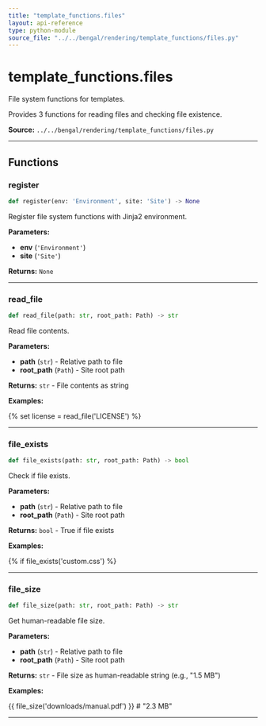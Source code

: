 ```yaml
---
title: "template_functions.files"
layout: api-reference
type: python-module
source_file: "../../bengal/rendering/template_functions/files.py"
---
```


# template_functions.files

File system functions for templates.

Provides 3 functions for reading files and checking file existence.

**Source:** `../../bengal/rendering/template_functions/files.py`

---


## Functions

### register

```python
def register(env: 'Environment', site: 'Site') -> None
```

Register file system functions with Jinja2 environment.

**Parameters:**

- **env** (`'Environment'`)
- **site** (`'Site'`)

**Returns:** `None`





---
### read_file

```python
def read_file(path: str, root_path: Path) -> str
```

Read file contents.

**Parameters:**

- **path** (`str`) - Relative path to file
- **root_path** (`Path`) - Site root path

**Returns:** `str` - File contents as string


**Examples:**

{% set license = read_file('LICENSE') %}




---
### file_exists

```python
def file_exists(path: str, root_path: Path) -> bool
```

Check if file exists.

**Parameters:**

- **path** (`str`) - Relative path to file
- **root_path** (`Path`) - Site root path

**Returns:** `bool` - True if file exists


**Examples:**

{% if file_exists('custom.css') %}




---
### file_size

```python
def file_size(path: str, root_path: Path) -> str
```

Get human-readable file size.

**Parameters:**

- **path** (`str`) - Relative path to file
- **root_path** (`Path`) - Site root path

**Returns:** `str` - File size as human-readable string (e.g., "1.5 MB")


**Examples:**

{{ file_size('downloads/manual.pdf') }}  # "2.3 MB"




---
